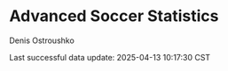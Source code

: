 # Advanced Soccer Statistics
Denis Ostroushko

<!-- gfm -->

Last successful data update: 2025-04-13 10:17:30 CST
